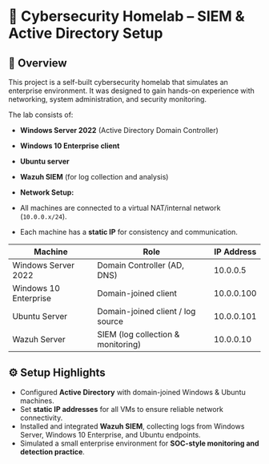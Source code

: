 # 🚀 Cybersecurity Homelab – SIEM & Active Directory Setup  

## 📌 Overview  
This project is a self-built cybersecurity homelab that simulates an enterprise environment. It was designed to gain hands-on experience with networking, system administration, and security monitoring.  

The lab consists of:  
- **Windows Server 2022** (Active Directory Domain Controller)  
- **Windows 10 Enterprise client**  
- **Ubuntu server**  
- **Wazuh SIEM** (for log collection and analysis)

- **Network Setup:**  
- All machines are connected to a virtual NAT/internal network (`10.0.0.x/24`).  
- Each machine has a **static IP** for consistency and communication.  

| Machine              | Role                                | IP Address   |  
|-----------------------|-------------------------------------|--------------|  
| Windows Server 2022   | Domain Controller (AD, DNS)         | 10.0.0.5     |  
| Windows 10 Enterprise | Domain-joined client                | 10.0.0.100   |  
| Ubuntu Server         | Domain-joined client / log source   | 10.0.0.101   |  
| Wazuh Server          | SIEM (log collection & monitoring)  | 10.0.0.10    |  

## ⚙️ Setup Highlights  
- Configured **Active Directory** with domain-joined Windows & Ubuntu machines.  
- Set **static IP addresses** for all VMs to ensure reliable network connectivity.  
- Installed and integrated **Wazuh SIEM**, collecting logs from Windows Server, Windows 10 Enterprise, and Ubuntu endpoints.  
- Simulated a small enterprise environment for **SOC-style monitoring and detection practice**.
